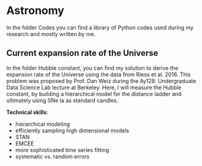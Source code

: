# Astronomy

In the folder Codes you can find a library of Python codes used during my research and
mostly written by me.

## Current expansion rate of the Universe  

In the folder Hubble constant, you can find my solution to derive the expansion rate of the Universe using the data from Riess et al. 2016. This problem was proposed by Prof. Dan Weiz during the Ay128: Undergraduate Data Science Lab lecture at Berkeley. Here, I will measure the Hubble constant, by building a hierarchical model for the distance ladder and ultimately using SNe Ia as standard candles.  


**Technical skills**: 

+ hierarchical modeling
+ efficiently sampling high dimensional models
+ STAN
+ EMCEE
+ more sophisticated time series fitting
+ systematic vs. random errors

